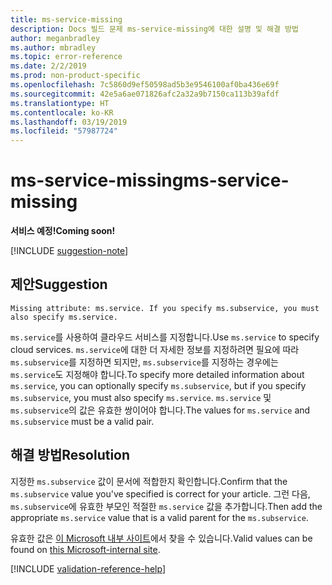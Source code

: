 ```yaml
---
title: ms-service-missing
description: Docs 빌드 문제 ms-service-missing에 대한 설명 및 해결 방법
author: meganbradley
ms.author: mbradley
ms.topic: error-reference
ms.date: 2/2/2019
ms.prod: non-product-specific
ms.openlocfilehash: 7c5860d9ef50598ad5b3e9546100af0ba436e69f
ms.sourcegitcommit: 42e5a6ae071826afc2a32a9b7150ca113b39afdf
ms.translationtype: HT
ms.contentlocale: ko-KR
ms.lasthandoff: 03/19/2019
ms.locfileid: "57987724"
---
```

# <a name="ms-service-missing"></a><span data-ttu-id="2c78c-103">ms-service-missing</span><span class="sxs-lookup"><span data-stu-id="2c78c-103">ms-service-missing</span></span>

<span data-ttu-id="2c78c-104">**서비스 예정!**</span><span class="sxs-lookup"><span data-stu-id="2c78c-104">**Coming soon!**</span></span>

[!INCLUDE [suggestion-note](includes/suggestion-note.md)]

## <a name="suggestion"></a><span data-ttu-id="2c78c-105">제안</span><span class="sxs-lookup"><span data-stu-id="2c78c-105">Suggestion</span></span>

`Missing attribute: ms.service. If you specify ms.subservice, you must also specify ms.service.`

<span data-ttu-id="2c78c-106">`ms.service`를 사용하여 클라우드 서비스를 지정합니다.</span><span class="sxs-lookup"><span data-stu-id="2c78c-106">Use `ms.service` to specify cloud services.</span></span> <span data-ttu-id="2c78c-107">`ms.service`에 대한 더 자세한 정보를 지정하려면 필요에 따라 `ms.subservice`를 지정하면 되지만, `ms.subservice`를 지정하는 경우에는 `ms.service`도 지정해야 합니다.</span><span class="sxs-lookup"><span data-stu-id="2c78c-107">To specify more detailed information about `ms.service`, you can optionally specify `ms.subservice`, but if you specify `ms.subservice`, you must also specify `ms.service`.</span></span> <span data-ttu-id="2c78c-108">`ms.service` 및 `ms.subservice`의 값은 유효한 쌍이어야 합니다.</span><span class="sxs-lookup"><span data-stu-id="2c78c-108">The values for `ms.service` and `ms.subservice` must be a valid pair.</span></span>

## <a name="resolution"></a><span data-ttu-id="2c78c-109">해결 방법</span><span class="sxs-lookup"><span data-stu-id="2c78c-109">Resolution</span></span>

<span data-ttu-id="2c78c-110">지정한 `ms.subservice` 값이 문서에 적합한지 확인합니다.</span><span class="sxs-lookup"><span data-stu-id="2c78c-110">Confirm that the `ms.subservice` value you've specified is correct for your article.</span></span> <span data-ttu-id="2c78c-111">그런 다음, `ms.subservice`에 유효한 부모인 적절한 `ms.service` 값을 추가합니다.</span><span class="sxs-lookup"><span data-stu-id="2c78c-111">Then add the appropriate `ms.service` value that is a valid parent for the `ms.subservice`.</span></span>

<span data-ttu-id="2c78c-112">유효한 값은 [이 Microsoft 내부 사이트](https://docsmetadatatool.azurewebsites.net/allowlists)에서 찾을 수 있습니다.</span><span class="sxs-lookup"><span data-stu-id="2c78c-112">Valid values can be found on [this Microsoft-internal site](https://docsmetadatatool.azurewebsites.net/allowlists).</span></span>

<!--make sure to add this file to your includes folder and verify the path-->
[!INCLUDE [validation-reference-help](includes/validation-reference-help.md)]
